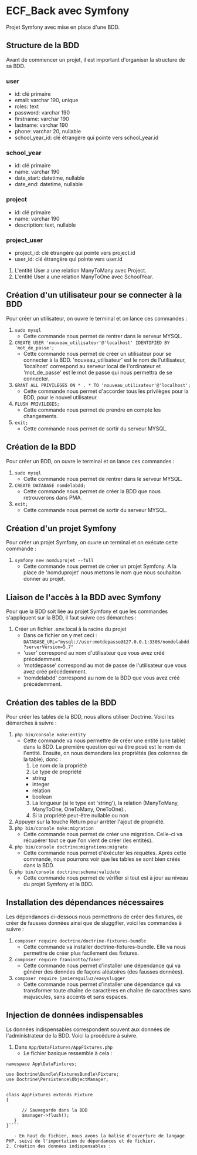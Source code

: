 # ECF_Back avec Symfony

Projet Symfony avec mise en place d'une BDD.

## Structure de la BDD

Avant de commencer un projet, il est important d'organiser la structure de sa BDD.

### user

- id: clé primaire
- email: varchar 190, unique
- roles: text
- password: varchar 190
- firstname: varchar 190
- lastname: varchar 190
- phone: varchar 20, nullable
- school_year_id: clé étrangère qui pointe vers school_year.id

### school_year

- id: clé primaire
- name: varchar 190
- date_start: datetime, nullable
- date_end: datetime, nullable

### project

- id: clé primaire
- name: varchar 190
- description: text, nullable

### project_user

- project_id: clé étrangère qui pointe vers project.id
- user_id: clé étrangère qui pointe vers user.id

1. L'entité User a une relation ManyToMany avec Project.
2. L'entité User a une relation ManyToOne avec SchoolYear.

## Création d'un utilisateur pour se connecter à la BDD

Pour créer un utilisateur, on ouvre le terminal et on lance ces commandes :

1. `sudo mysql`
   - Cette commande nous permet de rentrer dans le serveur MYSQL.
2. `CREATE USER 'nouveau_utilisateur'@'localhost' IDENTIFIED BY 'mot_de_passe';`
   - Cette commande nous permet de créer un utilisateur pour se connecter à la BDD. 'nouveau_utilisateur' est le nom de l'utilisateur, 'localhost' correspond au serveur local de l'ordinateur et 'mot_de_passe' est le mot de passe qui nous permettra de se connecter.
3. `GRANT ALL PRIVILEGES ON * . * TO 'nouveau_utilisateur'@'localhost';`
   - Cette commande nous permet d'accorder tous les privilèges pour la BDD, pour le nouvel utilisateur.
4. `FLUSH PRIVILEGES;`
   - Cette commande nous permet de prendre en compte les changements.
5. `exit;`
   - Cette commande nous permet de sortir du serveur MYSQL.

## Création de la BDD

Pour créer un BDD, on ouvre le terminal et on lance ces commandes :

1. `sudo mysql`
   - Cette commande nous permet de rentrer dans le serveur MYSQL.
2. `CREATE DATABASE nomdelabdd;`
   - Cette commande nous permet de créer la BDD que nous retrouverons dans PMA.
3. `exit;`
   - Cette commande nous permet de sortir du serveur MYSQL.

## Création d'un projet Symfony

Pour créer un projet Symfony, on ouvre un terminal et on exécute cette commande :

1. `symfony new nomduprojet --full`
   - Cette commande nous permet de créer un projet Symfony. A la place de 'nomduprojet' nous mettons le nom que nous souhaiton donner au projet.

## Liaison de l'accès à la BDD avec Symfony

Pour que la BDD soit liée au projet Symfony et que les commandes s'appliquent sur la BDD, il faut suivre ces démarches :

1. Créer un fichier .env.local à la racine du projet
   - Dans ce fichier on y met ceci : `DATABASE_URL="mysql://user:motdepasse@127.0.0.1:3306/nomdelabdd?serverVersion=5.7"`
   - 'user' correspond au nom d'utilisateur que vous avez créé précédemment.
   - 'motdepasse' correspond au mot de passe de l'utilisateur que vous avez créé précédemment.
   - 'nomdelabdd' correspond au nom de la BDD que vous avez créé précédemment.

## Création des tables de la BDD

Pour créer les tables de la BDD, nous allons utiliser Doctrine. Voici les démarches à suivre :

1. `php bin/console make:entity`
   - Cette commande va nous permettre de créer une entité (une table) dans la BDD. La première question qui va être posé est le nom de l'entité. Ensuite, on nous demandera les propriétés (les colonnes de la table), donc :
     1. Le nom de la propriété
     2. Le type de propriété
     - string
     - integer
     - relation
     - boolean
     3. La longueur (si le type est 'string'), la relation (ManyToMany, ManyToOne, OneToMany, OneToOne)..
     4. Si la propriété peut-être nullable ou non
2. Appuyer sur la touche Return pour arrêter l'ajout de propriété.
3. `php bin/console make:migration`
   - Cette commande nous permet de créer une migration. Celle-ci va récupérer tout ce que l'on vient de créer (les entités).
4. `php bin/console doctrine:migrations:migrate`
   - Cette commande nous permet d'éxécuter les requêtes. Après cette commande, nous pourrons voir que les tables se sont bien créés dans la BDD.
5. `php bin/console doctrine:schema:validate`
   - Cette commande nous permet de vérifier si tout est à jour au niveau du projet Symfony et la BDD.

## Installation des dépendances nécessaires

Les dépendances ci-dessous nous permettrons de créer des fixtures, de créer de fausses données ainsi que de sluggifier, voici les commandes à suivre :

1. `composer require doctrine/doctrine-fixtures-bundle`
   - Cette commande va installer doctrine-fixtures-bundle. Elle va nous permettre de créer plus facilement des fixtures.
2. `composer require fzaninotto/faker`
   - Cette commande nous permet d'installer une dépendance qui va générer des données de façons aléatoires (des fausses données).
3. `composer require javiereguiluz/easyslugger`
   - Cette commande nous permet d'installer une dépendance qui va transformer toute chaîne de caractères en chaîne de caractères sans majuscules, sans accents et sans espaces.

## Injection de données indispensables

Ls données indispensables correspondent souvent aux données de l'administrateur de la BDD. Voici la procédure à suivre.

1. Dans `App/DataFixtures/AppFixtures.php`
   - Le fichier basique ressemble à cela :

````<?php
namespace App\DataFixtures;

use Doctrine\Bundle\FixturesBundle\Fixture;
use Doctrine\Persistence\ObjectManager;


class AppFixtures extends Fixture
{

      // Sauvegarde dans la BDD
      $manager->flush();
   }
}````

   - En haut du fichier, nous avons la balise d'ouverture de langage PHP, suivi de l'importation de dépendances et de fichier.
2. Création des données indispensables :


